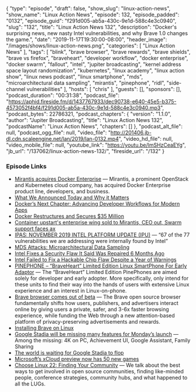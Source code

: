 {
  "type": "episode",
  "draft": false,
  "show_slug": "linux-action-news",
  "show_name": "Linux Action News",
  "episode": 132,
  "episode_padded": "0132",
  "episode_guid": "f291d005-ab5a-430c-9e1d-588c4e3c0940",
  "slug": "132",
  "title": "Linux Action News 132",
  "description": "Docker's surprising news, new nasty Intel vulnerabilities, and why Brave 1.0 changes the game.",
  "date": "2019-11-17T19:30:00-08:00",
  "header_image": "/images/shows/linux-action-news.png",
  "categories": [
    "Linux Action News"
  ],
  "tags": [
    "blink",
    "brave browser",
    "brave rewards",
    "brave shields",
    "brave vs firefox",
    "braveheart",
    "developer workflow",
    "docker enterprise",
    "docker swarm",
    "fallout",
    "intel",
    "jupiter broadcasting",
    "kernel address space layout randomization",
    "kubernetes",
    "linux academy",
    "linux action show",
    "linux news podcast",
    "linux smartphone",
    "mds",
    "microarchitectural data sampling",
    "mirantis",
    "pinephone",
    "ridl",
    "side-channel vulnerabilities"
  ],
  "hosts": [
    "chris"
  ],
  "guests": [],
  "sponsors": [],
  "podcast_duration": "00:31:38",
  "podcast_file": "https://aphid.fireside.fm/d/1437767933/dec90738-e640-45e5-b375-4573052f4bf4/f291d005-ab5a-430c-9e1d-588c4e3c0940.mp3",
  "podcast_bytes": 22786321,
  "podcast_chapters": {
    "version": "1.1.0",
    "author": "Jupiter Broadcasting",
    "title": "Linux Action News 132",
    "podcastName": "Linux Action News",
    "chapters": []
  },
  "podcast_alt_file": null,
  "podcast_ogg_file": null,
  "video_file": "http://201406.jb-dl.cdn.scaleengine.net/lan/2019/lan-0132.mp4",
  "video_hd_file": null,
  "video_mobile_file": null,
  "youtube_link": "https://youtu.be/lmSHzCeaEYg",
  "jb_url": "/137062/linux-action-news-132/",
  "fireside_url": "/132"
}


### Episode Links

  * [Mirantis acquires Docker Enterprise](https://www.zdnet.com/article/mirantis-acquires-docker-enterprise/ "Mirantis acquires Docker Enterprise") — Mirantis, a prominent OpenStack and Kubernetes cloud company, has acquired Docker Enterprise product line, developers, and business. 
  * [What We Announced Today and Why it Matters](https://www.mirantis.com/blog/mirantis-acquires-docker-enterprise-platform-business/ "What We Announced Today and Why it Matters")
  * [Docker’s Next Chapter: Advancing Developer Workflows for Modern Apps](https://www.docker.com/blog/docker-next-chapter-advancing-developer-workflows-for-modern-apps/ "Docker’s Next Chapter: Advancing Developer Workflows for Modern Apps")
  * [Docker Restructures and Secures $35 Million](https://www.docker.com/press-release/docker-new-direction "Docker Restructures and Secures $35 Million")
  * [Container upstart's enterprise wing sold to Mirantis, CEO out, Swarm support faces ax](https://www.theregister.co.uk/2019/11/13/docker_enterprise_miranits/ "Container upstart's enterprise wing sold to Mirantis, CEO out, Swarm support faces ax")
  * [IPAS: NOVEMBER 2019 INTEL PLATFORM UPDATE (IPU)](https://blogs.intel.com/technology/2019/11/ipas-november-2019-intel-platform-update-ipu/#gs.h6y8hv "IPAS: NOVEMBER 2019 INTEL PLATFORM UPDATE \(IPU\)") — “67 of the 77 vulnerabilities we are addressing were internally found by Intel”
  * [MDS Attacks: Microarchitectural Data Sampling](https://mdsattacks.com/ "MDS Attacks: Microarchitectural Data Sampling")
  * [Intel Fixes a Security Flaw It Said Was Repaired 6 Months Ago](https://www.nytimes.com/2019/11/12/technology/intel-chip-fix.html "Intel Fixes a Security Flaw It Said Was Repaired 6 Months Ago")
  * [Intel Failed to Fix a Hackable Chip Flaw Despite a Year of Warnings](https://www.wired.com/story/intel-mds-attack-taa/ "Intel Failed to Fix a Hackable Chip Flaw Despite a Year of Warnings")
  * [PINEPHONE – “BraveHeart” Limited Edition Linux SmartPhone For Early Adaptor](https://store.pine64.org/?product=pinephone-braveheart-limited-edition-linux-smartphone-for-early-adaptor "PINEPHONE – “BraveHeart” Limited Edition Linux SmartPhone For Early Adaptor") — The “BraveHeart” Limited Edition PinePhones are aimed solely for developer and early adopter. More specifically, only intend for these units to find their way into the hands of users with extensive Linux experience and an interest in Linux-on-phone.
  * [Brave browser comes out of beta](https://brave.com/brave-launches-next-generation-browser/ "Brave browser comes out of beta") — The Brave open source browser fundamentally shifts how users, publishers, and advertisers interact online by giving users a private, safer, and 3-6x faster browsing experience, while funding the Web through a new attention-based platform of privacy-preserving advertisements and rewards.
  * [Installing Brave on Linux](https://brave-browser.readthedocs.io/en/latest/installing-brave.html#linux "Installing Brave on Linux")
  * [Google Stadia will be missing many features for Monday’s launch](https://arstechnica.com/gaming/2019/11/google-stadia-will-be-missing-many-features-for-mondays-launch/ "Google Stadia will be missing many features for Monday’s launch") — Among the missing: 4K on PC, Achievement UI, Google Assistant, Family Sharing
  * [The world is waiting for Google Stadia to flop](https://www.theverge.com/2019/11/14/20964386/google-stadia-pre-launch-editorial-cloud-gaming "The world is waiting for Google Stadia to flop")
  * [Microsoft’s xCloud preview now has 50 new games](https://www.theverge.com/2019/11/14/20964411/microsoft-project-xcloud-new-games-list-50-games-support "Microsoft’s xCloud preview now has 50 new games")
  * [Choose Linux 22: Finding Your Community](https://chooselinux.show/22 "Choose Linux 22: Finding Your Community") — We talk about the best ways to get involved in open source communities, finding like-minded people, conference strategies, community hubs, and what happened to all the LUGs.


